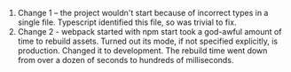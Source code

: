 1) Change 1 – the project wouldn't start because of incorrect types in a single file. Typescript identified this file, so was trivial to fix.
2) Change 2 - webpack started with npm start took a god-awful amount of time to rebuild assets. Turned out its mode, if not specified explicitly, is production. Changed it to development. The rebuild time went down from over a dozen of seconds to hundreds of milliseconds.
